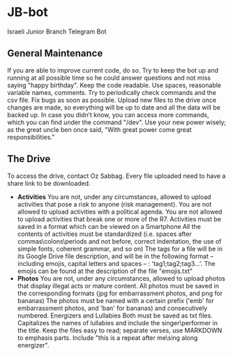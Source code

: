 # JB-bot
Israeli Junior Branch Telegram Bot

## General Maintenance
If you are able to improve current code, do so.
Try to keep the bot up and running at all possible time so he could answer questions and not miss saying "happy birthday".
Keep the code readable. Use spaces, reasonable variable names, comments.
Try to periodically check commands and the csv file.
Fix bugs as soon as possible.
Upload new files to the drive once changes are made, so everything will be up to date and all the data will be backed up.
In case you didn’t know, you can access more commands, which you can find under the command "/dev". Use your new power wisely; as the great uncle ben once said, "With great power come great responsibilities."

## The Drive
To access the drive, contact Oz Sabbag.
Every file uploaded need to have a share link to be downloaded.
* **Activities**
You are not, under any circumstances, allowed to upload activities that pose a risk to anyone (risk management). You are not allowed to upload activities with a political agenda. You are not allowed to upload activities that break one or more of the R7.
 Activities must be saved in a format which can be viewed on a Smartphone
All the contents of activities must be standardized (i.e. spaces after commas\colons\periods and not before, correct indentation, the use of simple fonts, coherent grammar, and so on)
The tags for a file will be in its Google Drive file description, and will be in the following format – including emojis, capital letters and spaces – : 'tag1;tag2;tag3…'. The emojis can be found at the description of the file "emojis.txt"
* **Photos**
You are not, under any circumstances, allowed to upload photos that display illegal acts or mature content.
All photos must be saved in the corresponding formats (jpg for embarrassment photos, and png for bananas)
The photos must be named with a certain prefix ('emb' for embarrassment photos, and 'ban' for bananas) and consecutively numbered.
Energizers and Lullabies
Both must be saved as txt files.
Capitalizes the names of lullabies and include the singer\performer in the title.
Keep the files easy to read; separate verses, use MARKDOWN to emphasis parts.
Include "this is a repeat after me\sing along energizer".
